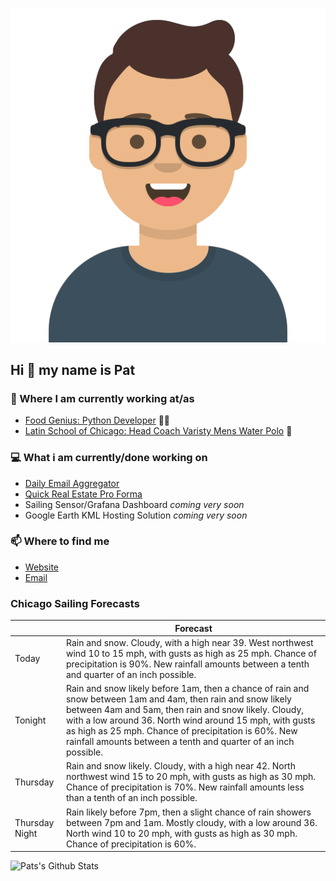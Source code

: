 [![Social banner for p-j-falconer](https://raw.githubusercontent.com/P-J-FALCONER/P-J-FALCONER/master/assets/avataaars.svg)](https://patfalconer.com/)
## Hi :wave: my name is Pat

### 💼 Where I am currently working at/as
- [Food Genius: Python Developer](https://getfoodgenius.com/) 🍔🐍
- [Latin School of Chicago: Head Coach Varisty Mens Water Polo](https://www.latinschool.org/) 🤽


### 💻 What i am currently/done working on
 - [Daily Email Aggregator](https://github.com/P-J-FALCONER/dott_daily_mail)
 - [Quick Real Estate Pro Forma](https://github.com/P-J-FALCONER/henry)
 - Sailing Sensor/Grafana Dashboard *coming very soon*
 - Google Earth KML Hosting Solution *coming very soon*

### 📫 Where to find me
 - [Website](https://patfalconer.com/)
 - [Email](mailto:patrick.j.falconer@gmail.com)


### Chicago Sailing Forecasts
|   | Forecast  |
|---|---|
| Today | Rain and snow. Cloudy, with a high near 39. West northwest wind 10 to 15 mph, with gusts as high as 25 mph. Chance of precipitation is 90%. New rainfall amounts between a tenth and quarter of an inch possible. |
| Tonight | Rain and snow likely before 1am, then a chance of rain and snow between 1am and 4am, then rain and snow likely between 4am and 5am, then rain and snow likely. Cloudy, with a low around 36. North wind around 15 mph, with gusts as high as 25 mph. Chance of precipitation is 60%. New rainfall amounts between a tenth and quarter of an inch possible. |
| Thursday | Rain and snow likely. Cloudy, with a high near 42. North northwest wind 15 to 20 mph, with gusts as high as 30 mph. Chance of precipitation is 70%. New rainfall amounts less than a tenth of an inch possible. |
| Thursday Night | Rain likely before 7pm, then a slight chance of rain showers between 7pm and 1am. Mostly cloudy, with a low around 36. North wind 10 to 20 mph, with gusts as high as 30 mph. Chance of precipitation is 60%. |

![Pats's Github Stats](https://github-readme-stats.vercel.app/api?username=p-j-falconer&show_icons=true&theme=radical)
